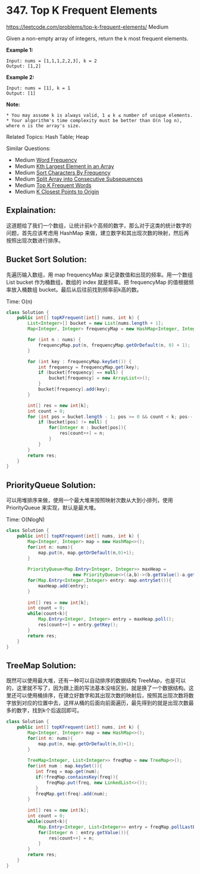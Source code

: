# 347. Top K Frequent Elements
<https://leetcode.com/problems/top-k-frequent-elements/>
Medium

Given a non-empty array of integers, return the k most frequent elements.

**Example 1:**

    Input: nums = [1,1,1,2,2,3], k = 2
    Output: [1,2]

**Example 2:**

    Input: nums = [1], k = 1
    Output: [1]

**Note:**

    * You may assume k is always valid, 1 ≤ k ≤ number of unique elements.
    * Your algorithm's time complexity must be better than O(n log n), where n is the array's size.

Related Topics: Hash Table; Heap

Similar Questions: 
* Medium [Word Frequency](https://leetcode.com/problems/word-frequency/)
* Medium [Kth Largest Element in an Array](https://leetcode.com/problems/kth-largest-element-in-an-array/)
* Medium [Sort Characters By Frequency](https://leetcode.com/problems/sort-characters-by-frequency/)
* Medium [Split Array into Consecutive Subsequences](https://leetcode.com/problems/split-array-into-consecutive-subsequences/)
* Medium [Top K Frequent Words](https://leetcode.com/problems/top-k-frequent-words/)
* Medium [K Closest Points to Origin](https://leetcode.com/problems/k-closest-points-to-origin/)

## Explaination: 
这道题给了我们一个数组，让统计前k个高频的数字，那么对于这类的统计数字的问题，首先应该考虑用 HashMap 来做，建立数字和其出现次数的映射，然后再按照出现次数进行排序。



## Bucket Sort Solution: 
先遍历输入数组，用 map frequencyMap 来记录数值和出现的频率。用一个数组 List<Integer> bucket 作为桶数组，数组的 index 就是频率。把 frequencyMap 的值根据频率放入桶数组 bucket。最后从后往前找到频率前k高的数。

Time: O(n)

```java
class Solution {
    public int[] topKFrequent(int[] nums, int k) {
        List<Integer>[] bucket = new List[nums.length + 1];
        Map<Integer, Integer> frequencyMap = new HashMap<Integer, Integer>();

        for (int n : nums) {
            frequencyMap.put(n, frequencyMap.getOrDefault(n, 0) + 1);
        }

        for (int key : frequencyMap.keySet()) {
            int frequency = frequencyMap.get(key);
            if (bucket[frequency] == null) {
                bucket[frequency] = new ArrayList<>();
            }
            bucket[frequency].add(key);
        }

        int[] res = new int[k];
        int count = 0;
        for (int pos = bucket.length - 1; pos >= 0 && count < k; pos--) {
            if (bucket[pos] != null) {
                for(Integer n : bucket[pos]){
                    res[count++] = n;
                }
            }
        }
        return res;
    }
}
```

## PriorityQueue Solution: 
可以用堆排序来做，使用一个最大堆来按照映射次数从大到小排列，使用 PriorityQueue 来实现，默认是最大堆。

Time: O(NlogN)

```java
class Solution {
    public int[] topKFrequent(int[] nums, int k) {
        Map<Integer, Integer> map = new HashMap<>();
        for(int n: nums){
            map.put(n, map.getOrDefault(n,0)+1);
        }
           
        PriorityQueue<Map.Entry<Integer, Integer>> maxHeap = 
                         new PriorityQueue<>((a,b)->(b.getValue()-a.getValue()));
        for(Map.Entry<Integer,Integer> entry: map.entrySet()){
            maxHeap.add(entry);
        }
        
        int[] res = new int[k];
        int count = 0;
        while(count<k){
            Map.Entry<Integer, Integer> entry = maxHeap.poll();
            res[count++] = entry.getKey();
        }
        return res;
    }
}
```

## TreeMap Solution: 
既然可以使用最大堆，还有一种可以自动排序的数据结构 TreeMap，也是可以的，这里就不写了，因为跟上面的写法基本没啥区别，就是换了一个数据结构。这里还可以使用桶排序，在建立好数字和其出现次数的映射后，按照其出现次数将数字放到对应的位置中去，这样从桶的后面向前面遍历，最先得到的就是出现次数最多的数字，找到k个后返回即可。

```java
class Solution {
    public int[] topKFrequent(int[] nums, int k) {
        Map<Integer, Integer> map = new HashMap<>();
        for(int n: nums){
            map.put(n, map.getOrDefault(n,0)+1);
        }
        
        TreeMap<Integer, List<Integer>> freqMap = new TreeMap<>();
        for(int num : map.keySet()){
           int freq = map.get(num);
           if(!freqMap.containsKey(freq)){
               freqMap.put(freq, new LinkedList<>());
           }
           freqMap.get(freq).add(num);
        }
        
        int[] res = new int[k];
        int count = 0;
        while(count<k){
            Map.Entry<Integer, List<Integer>> entry = freqMap.pollLastEntry();
            for(Integer n : entry.getValue()){
                res[count++] = n;
            }
        }
        return res;
    }
}
```
